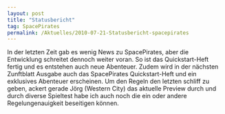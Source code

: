 ```yaml
---
layout: post
title: "Statusbericht"
tag: SpacePirates
permalink: /Aktuelles/2010-07-21-Statusbericht-spacepirates
---
```


In der letzten Zeit gab es wenig News zu SpacePirates, aber die Entwicklung schreitet dennoch weiter voran. So ist das Quickstart-Heft fertig und es entstehen auch neue Abenteuer. Zudem wird in der nächsten Zunftblatt Ausgabe auch das SpacePirates Quickstart-Heft und ein exklusives Abenteuer erscheinen. Um den Regeln den letzten schliff zu geben, ackert gerade Jörg (Western City) das aktuelle Preview durch und durch diverse Spieltest habe ich auch noch die ein oder andere Regelungenauigkeit beseitigen können.
